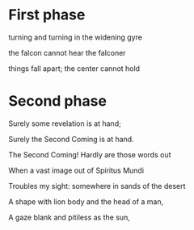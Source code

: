 # First phase
turning and turning in the widening gyre

the falcon cannot hear the falconer

things fall apart; the center cannot hold


# Second phase

Surely some revelation is at hand;

Surely the Second Coming is at hand.

The Second Coming! Hardly are those words out

When a vast image out of Spiritus Mundi

Troubles my sight: somewhere in sands of the desert

A shape with lion body and the head of a man,

A gaze blank and pitiless as the sun, 

